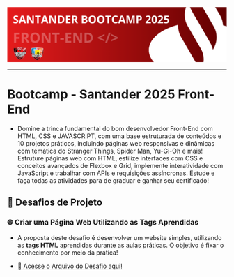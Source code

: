 <img src="./public/SantanderBootcampBanner.png" alt="Santander Bootcamp 2025">

---

# Bootcamp - Santander 2025 Front-End

- <p>Domine a trinca fundamental do bom desenvolvedor Front-End com HTML, CSS e JAVASCRIPT, com uma base estruturada de conteúdos e 10 projetos práticos, incluindo páginas web responsivas e dinâmicas com temática do Stranger Things, Spider Man, Yu-Gi-Oh e mais! Estruture páginas web com HTML, estilize interfaces com CSS e conceitos avançados de Flexbox e Grid, implemente interatividade com JavaScript e trabalhar com APIs e requisições assíncronas. Estude e faça todas as atividades para de graduar e ganhar seu certificado!</p>

## 🚀 Desafios de Projeto

### 🌐 Criar uma Página Web Utilizando as Tags Aprendidas
- A proposta deste desafio é desenvolver um website simples, utilizando as **tags HTML** aprendidas durante as aulas práticas. O objetivo é fixar o conhecimento por meio da prática!

- [📄 Acesse o Arquivo do Desafio aqui!](./Primeiros%20passos%20com%20HTML/Desafio%20de%20Projeto%20-%20Criando%20uma%20Página%20WEB/Criar%20Uma%20Página%20Web%20Utilizando%20as%20Tags%20Aprendidas.md)